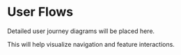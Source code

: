 # User Flows

Detailed user journey diagrams will be placed here.

This will help visualize navigation and feature interactions.



